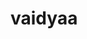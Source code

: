 # vaidyaa
<object data="https://github.com/Aadi71/vaidyaa/blob/main/IEEE%20Research%20Paper%20-%20Vaidyaa.pdf" width="1000" height="1000" type='application/pdf'/>

